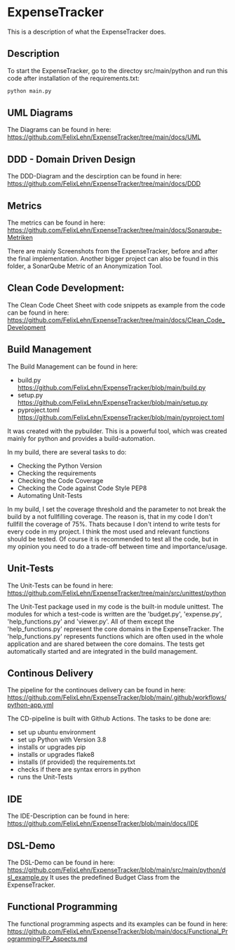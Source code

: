 # ExpenseTracker
This is a description of what the ExpenseTracker does.

## Description
To start the ExpenseTracker, go to the directoy src/main/python and run this code after installation of the requirements.txt: 
 
```python
python main.py
```

## UML Diagrams
The Diagrams can be found in here: 
https://github.com/FelixLehn/ExpenseTracker/tree/main/docs/UML

## DDD - Domain Driven Design
The DDD-Diagram and the descirption can be found in here: 
https://github.com/FelixLehn/ExpenseTracker/tree/main/docs/DDD

## Metrics
The metrics can be found in here: 
https://github.com/FelixLehn/ExpenseTracker/tree/main/docs/Sonarqube-Metriken

There are mainly Screenshots from the ExpenseTracker, before and after the final implementation. Another bigger project can also be found in this folder, a SonarQube Metric of an Anonymization Tool. 


## Clean Code Development:
The Clean Code Cheet Sheet with code snippets as example from the code can be found in here: 
https://github.com/FelixLehn/ExpenseTracker/tree/main/docs/Clean_Code_Development

## Build Management
The Build Management can be found in here: 
- build.py https://github.com/FelixLehn/ExpenseTracker/blob/main/build.py
- setup.py https://github.com/FelixLehn/ExpenseTracker/blob/main/setup.py
- pyproject.toml https://github.com/FelixLehn/ExpenseTracker/blob/main/pyproject.toml

It was created with the pybuilder. This is a powerful tool, which was created mainly for python and provides a build-automation.

In my build, there are several tasks to do:
- Checking the Python Version
- Checking the requirements
- Checking the Code Coverage
- Checking the Code against Code Style PEP8 
- Automating Unit-Tests

In my build, I set the coverage threshold and the parameter to not break the build by a not fullfilling coverage. The reason is, that in my code I don't fullfill the coverage of 75%. Thats because I don't intend to write tests for every code in my project. I think the most used and relevant functions should be tested. Of course it is recommended to test all the code, but in my opinion you need to do a trade-off between time and importance/usage. 


## Unit-Tests
The Unit-Tests can be found in here: 
https://github.com/FelixLehn/ExpenseTracker/tree/main/src/unittest/python

The Unit-Test package used in my code is the built-in module unittest. The modules for which a test-code is written are the 'budget.py', 'expense.py', 'help_functions.py' and 'viewer.py'. All of them except the 'help_functions.py' represent the core domains in the ExpenseTracker. The 'help_functions.py' represents functions which are often used in the whole application and are shared between the core domains. The tests get automatically started and are integrated in the build management. 

## Continous Delivery
The pipeline for the continoues delivery can be found in here: 
https://github.com/FelixLehn/ExpenseTracker/blob/main/.github/workflows/python-app.yml

The CD-pipeline is built with Github Actions. The tasks to be done are:
- set up ubuntu environment
- set up Python with Version 3.8
- installs or upgrades pip
- installs or upgrades flake8
- installs (if provided) the requirements.txt
- checks if there are syntax errors in python 
- runs the Unit-Tests 

## IDE
The IDE-Description can be found in here:
https://github.com/FelixLehn/ExpenseTracker/blob/main/docs/IDE

## DSL-Demo
The DSL-Demo can be found in here: https://github.com/FelixLehn/ExpenseTracker/blob/main/src/main/python/dsl_example.py
It uses the predefined Budget Class from the ExpenseTracker. 

## Functional Programming
The functional programming aspects and its examples can be found in here: 
https://github.com/FelixLehn/ExpenseTracker/blob/main/docs/Functional_Programming/FP_Aspects.md

